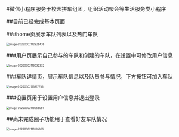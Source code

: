 #微信小程序服务于校园拼车组团，组织活动聚会等生活服务类小程序

##目前已经完成基本页面

###home页展示车队列表以及热门车队

<img src="D:\小程序工作区\夏日大西瓜\photos\image-20220302112926438.png" alt="image-20220302112926438" style="zoom:50%;" />

###用户页展示自己参与的车队和创建的车队，在设置中可修改用户信息

<img src="D:\小程序工作区\夏日大西瓜\photos\image-20220302113032332.png" alt="image-20220302113032332" style="zoom:50%;" />

###车队详情页，展示车队信息以及队员参与情况，下方按钮可加入车队

<img src="D:\小程序工作区\夏日大西瓜\photos\image-20220302113817756.png" alt="image-20220302113817756" style="zoom:50%;" />

###设置页用于设置用户信息并退出登录

<img src="D:\小程序工作区\夏日大西瓜\photos\image-20220302113955061.png" alt="image-20220302113955061" style="zoom:50%;" />

##尚未完成圈子功能用于查看好友车队情况

<img src="D:\小程序工作区\夏日大西瓜\photos\image-20220302113135366.png" alt="image-20220302113135366" style="zoom:50%;" />

